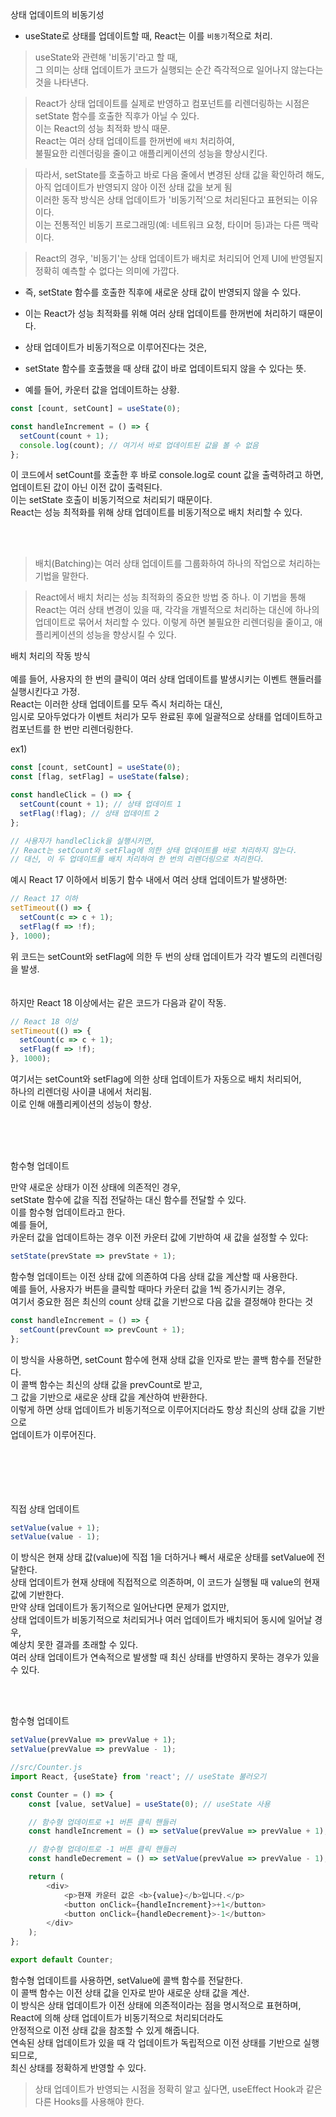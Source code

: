 상태 업데이트의 비동기성<br>

- useState로 상태를 업데이트할 때, React는 이를 <code>비동기</code>적으로 처리. 

> useState와 관련해 '비동기'라고 할 때, <br>
그 의미는 상태 업데이트가 코드가 실행되는 순간 즉각적으로 일어나지 않는다는 것을 나타낸다.<br>

> React가 상태 업데이트를 실제로 반영하고 컴포넌트를 리렌더링하는 시점은 <br>
 setState 함수를 호출한 직후가 아닐 수 있다.<br>
이는 React의 성능 최적화 방식 때문. <br>
React는 여러 상태 업데이트를 한꺼번에 <code>배치</code> 처리하여, <br> 
불필요한 리렌더링을 줄이고 애플리케이션의 성능을 향상시킨다.  <br>


>따라서, setState를 호출하고 바로 다음 줄에서 변경된 상태 값을 확인하려 해도,  <br>
아직 업데이트가 반영되지 않아 이전 상태 값을 보게 됨 <br>
이러한 동작 방식은 상태 업데이트가 '비동기적'으로 처리된다고 표현되는 이유이다.  <br>
이는 전통적인 비동기 프로그래밍(예: 네트워크 요청, 타이머 등)과는 다른 맥락이다. 

> React의 경우, '비동기'는 상태 업데이트가 배치로 처리되어 언제 UI에 반영될지 정확히 예측할 수 없다는 의미에 가깝다.<br>




- 즉, setState 함수를 호출한 직후에 새로운 상태 값이 반영되지 않을 수 있다. 
- 이는 React가 성능 최적화를 위해 여러 상태 업데이트를 한꺼번에 처리하기 때문이다. 






- 상태 업데이트가 비동기적으로 이루어진다는 것은, 
- setState 함수를 호출했을 때 상태 값이 바로 업데이트되지 않을 수 있다는 뜻. 
- 예를 들어, 카운터 값을 업데이트하는 상황.

```javascript
const [count, setCount] = useState(0);

const handleIncrement = () => {
  setCount(count + 1);
  console.log(count); // 여기서 바로 업데이트된 값을 볼 수 없음
};
```

이 코드에서 setCount를 호출한 후 바로 console.log로 count 값을 출력하려고 하면, <br>
업데이트된 값이 아닌 이전 값이 출력된다. <br>
이는 setState 호출이 비동기적으로 처리되기 때문이다. <br>
React는 성능 최적화를 위해 상태 업데이트를 비동기적으로 배치 처리할 수 있다.<br>






<br><br>

>배치(Batching)는 
여러 상태 업데이트를 그룹화하여 하나의 작업으로 처리하는 기법을 말한다. 

> React에서 배치 처리는 성능 최적화의 중요한 방법 중 하나. 이 기법을 통해 React는 여러 상태 변경이 있을 때, 각각을 개별적으로 처리하는 대신에 하나의 업데이트로 묶어서 처리할 수 있다. 이렇게 하면 불필요한 리렌더링을 줄이고, 애플리케이션의 성능을 향상시킬 수 있다.

배치 처리의 작동 방식<br><br>
예를 들어, 사용자의 한 번의 클릭이 여러 상태 업데이트를 발생시키는 이벤트 핸들러를 실행시킨다고 가정.<br> React는 이러한 상태 업데이트를 모두 즉시 처리하는 대신,<br> 임시로 모아두었다가 이벤트 처리가 모두 완료된 후에 일괄적으로 상태를 업데이트하고 <br>
컴포넌트를 한 번만 리렌더링한다.

ex1)
```javascript
const [count, setCount] = useState(0);
const [flag, setFlag] = useState(false);

const handleClick = () => {
  setCount(count + 1); // 상태 업데이트 1
  setFlag(!flag); // 상태 업데이트 2
};

// 사용자가 handleClick을 실행시키면,
// React는 setCount와 setFlag에 의한 상태 업데이트를 바로 처리하지 않는다.
// 대신, 이 두 업데이트를 배치 처리하여 한 번의 리렌더링으로 처리한다.
```


예시
React 17 이하에서 비동기 함수 내에서 여러 상태 업데이트가 발생하면:

```javascript
// React 17 이하
setTimeout(() => {
  setCount(c => c + 1);
  setFlag(f => !f);
}, 1000);
```
위 코드는 setCount와 setFlag에 의한 두 번의 상태 업데이트가 각각 별도의 리렌더링을 발생.<br>
<br><br>
하지만 React 18 이상에서는 같은 코드가 다음과 같이 작동.

```javascript
// React 18 이상
setTimeout(() => {
  setCount(c => c + 1);
  setFlag(f => !f);
}, 1000);
```
여기서는 setCount와 setFlag에 의한 상태 업데이트가 자동으로 배치 처리되어, <br>
하나의 리렌더링 사이클 내에서 처리됨. <br>
이로 인해 애플리케이션의 성능이 향상.<br>


<br><br><br>

함수형 업데이트<br>

만약 새로운 상태가 이전 상태에 의존적인 경우, <br>
setState 함수에 값을 직접 전달하는 대신 함수를 전달할 수 있다.<br>
이를 함수형 업데이트라고 한다. <br>
예를 들어, <br>
카운터 값을 업데이트하는 경우 이전 카운터 값에 기반하여 새 값을 설정할 수 있다:<br>

```javascript
setState(prevState => prevState + 1);
```


함수형 업데이트는 이전 상태 값에 의존하여 다음 상태 값을 계산할 때 사용한다. <br>
예를 들어, 사용자가 버튼을 클릭할 때마다 카운터 값을 1씩 증가시키는 경우, <br>
여기서 중요한 점은 최신의 count 상태 값을 기반으로 다음 값을 결정해야 한다는 것<br>

```javascript
const handleIncrement = () => {
  setCount(prevCount => prevCount + 1);
};
```
이 방식을 사용하면, setCount 함수에 현재 상태 값을 인자로 받는 콜백 함수를 전달한다. <br>
이 콜백 함수는 최신의 상태 값을 prevCount로 받고, <br>
그 값을 기반으로 새로운 상태 값을 계산하여 반환한다. <br>
이렇게 하면 상태 업데이트가 비동기적으로 이루어지더라도 항상 최신의 상태 값을 기반으로 <br>업데이트가 이루어진다.



<br><br><br><br><br>
직접 상태 업데이트
```javascript
setValue(value + 1);
setValue(value - 1);
```
이 방식은 현재 상태 값(value)에 직접 1을 더하거나 빼서 새로운 상태를 setValue에 전달한다.<br>
상태 업데이트가 현재 상태에 직접적으로 의존하며, 이 코드가 실행될 때 value의 현재 값에 기반한다.<br>
만약 상태 업데이트가 동기적으로 일어난다면 문제가 없지만, <br>
상태 업데이트가 비동기적으로 처리되거나 여러 업데이트가 배치되어 동시에 일어날 경우, <br>
예상치 못한 결과를 초래할 수 있다. <br>
여러 상태 업데이트가 연속적으로 발생할 때 최신 상태를 반영하지 못하는 경우가 있을 수 있다.<br>


<br><br>

함수형 업데이트

```javascript
setValue(prevValue => prevValue + 1);
setValue(prevValue => prevValue - 1);
```
```javascript
//src/Counter.js
import React, {useState} from 'react'; // useState 불러오기

const Counter = () => {
    const [value, setValue] = useState(0); // useState 사용

    // 함수형 업데이트로 +1 버튼 클릭 핸들러
    const handleIncrement = () => setValue(prevValue => prevValue + 1);

    // 함수형 업데이트로 -1 버튼 클릭 핸들러
    const handleDecrement = () => setValue(prevValue => prevValue - 1);

    return (
        <div>
            <p>현재 카운터 값은 <b>{value}</b>입니다.</p>
            <button onClick={handleIncrement}>+1</button>
            <button onClick={handleDecrement}>-1</button>
        </div>
    );
};

export default Counter;
```
함수형 업데이트를 사용하면, setValue에 콜백 함수를 전달한다. <br>
이 콜백 함수는 이전 상태 값을 인자로 받아 새로운 상태 값을 계산.<br>
이 방식은 상태 업데이트가 이전 상태에 의존적이라는 점을 명시적으로 표현하며, <br>
React에 의해 상태 업데이트가 비동기적으로 처리되더라도 <br>
안정적으로 이전 상태 값을 참조할 수 있게 해줍니다.<br>
연속된 상태 업데이트가 있을 때 각 업데이트가 독립적으로 이전 상태를 기반으로 실행되므로, <br>최신 상태를 정확하게 반영할 수 있다.












>상태 업데이트가 반영되는 시점을 정확히 알고 싶다면, 
>useEffect Hook과 같은 다른 Hooks를 사용해야 한다.